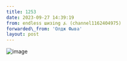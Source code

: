 ```yaml
---
title: 1253
date: 2023-09-27 14:39:19
from: endless шизing ⍼ (channel1162404975)
forwarded\_from: 'Олдж Фыва'
layout: post
---
```


![image](photos/photo_171@27-09-2023_14-39-19.jpg)


